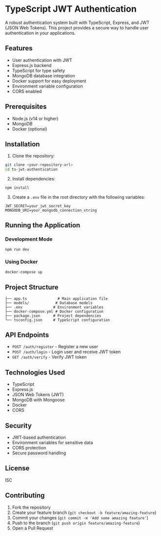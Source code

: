 # TypeScript JWT Authentication

A robust authentication system built with TypeScript, Express, and JWT (JSON Web Tokens). This project provides a secure way to handle user authentication in your applications.

## Features

- User authentication with JWT
- Express.js backend
- TypeScript for type safety
- MongoDB database integration
- Docker support for easy deployment
- Environment variable configuration
- CORS enabled

## Prerequisites

- Node.js (v14 or higher)
- MongoDB
- Docker (optional)

## Installation

1. Clone the repository:

```bash
git clone <your-repository-url>
cd ts-jwt-authentication
```

2. Install dependencies:

```bash
npm install
```

3. Create a `.env` file in the root directory with the following variables:

```
JWT_SECRET=your_jwt_secret_key
MONGODB_URI=your_mongodb_connection_string
```

## Running the Application

### Development Mode

```bash
npm run dev
```

### Using Docker

```bash
docker-compose up
```

## Project Structure

```
├── app.ts              # Main application file
├── models/            # Database models
├── .env              # Environment variables
├── docker-compose.yml # Docker configuration
├── package.json      # Project dependencies
└── tsconfig.json     # TypeScript configuration
```

## API Endpoints

- `POST /auth/register` - Register a new user
- `POST /auth/login` - Login user and receive JWT token
- `GET /auth/verify` - Verify JWT token

## Technologies Used

- TypeScript
- Express.js
- JSON Web Tokens (JWT)
- MongoDB with Mongoose
- Docker
- CORS

## Security

- JWT-based authentication
- Environment variables for sensitive data
- CORS protection
- Secure password handling

## License

ISC

## Contributing

1. Fork the repository
2. Create your feature branch (`git checkout -b feature/amazing-feature`)
3. Commit your changes (`git commit -m 'Add some amazing feature'`)
4. Push to the branch (`git push origin feature/amazing-feature`)
5. Open a Pull Request

